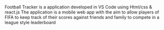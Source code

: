 Football Tracker is a application developed in VS Code using Html/css & react.js
The application is a mobile web app with the aim to allow players of FIFA to keep track of their scores against friends and family to compete in a league style leaderboard
